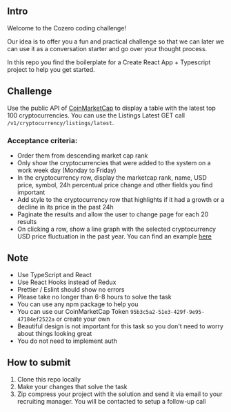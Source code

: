 ## Intro

Welcome to the Cozero coding challenge!

Our idea is to offer you a fun and practical challenge so that we can later we can use it as a conversation starter and go over your thought process.

In this repo you find the boilerplate for a Create React App + Typescript project to help you get started.

## Challenge

Use the public API of [CoinMarketCap](https://coinmarketcap.com/api/documentation/v1) to display a table with the latest top 100 cryptocurrencies. You can use the Listings Latest GET call `/v1/cryptocurrency/listings/latest`.

### Acceptance criteria:

- Order them from descending market cap rank
- Only show the cryptocurrencies that were added to the system on a work week day (Monday to Friday)
- In the cryptocurrency row, display the marketcap rank, name, USD price, symbol, 24h percentual price change and other fields you find important
- Add style to the cryptocurrency row that highlights if it had a growth or a decline in its price in the past 24h
- Paginate the results and allow the user to change page for each 20 results
- On clicking a row, show a line graph with the selected cryptocurrency USD price fluctuation in the past year. You can find an example [here](https://coinmarketcap.com/currencies/ethereum/)

## Note

- Use TypeScript and React
- Use React Hooks instead of Redux
- Prettier / Eslint should show no errors
- Please take no longer than 6-8 hours to solve the task
- You can use any npm package to help you
- You can use our CoinMarketCap Token `95b3c5a2-51e3-429f-9e95-47184ef2522a` or create your own
- Beautiful design is not important for this task so you don't need to worry about things looking great
- You do not need to implement auth

## How to submit

1. Clone this repo locally
2. Make your changes that solve the task
3. Zip compress your project with the solution and send it via email to your recruiting manager. You will be contacted to setup a follow-up call
